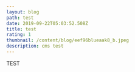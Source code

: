 ```yaml
---
layout: blog
path: test
date: 2019-09-22T05:03:52.508Z
title: test
rating: 1
thumbnail: /content/blog/eef96blueaak8_b.jpeg
description: cms test
---
```

TEST
